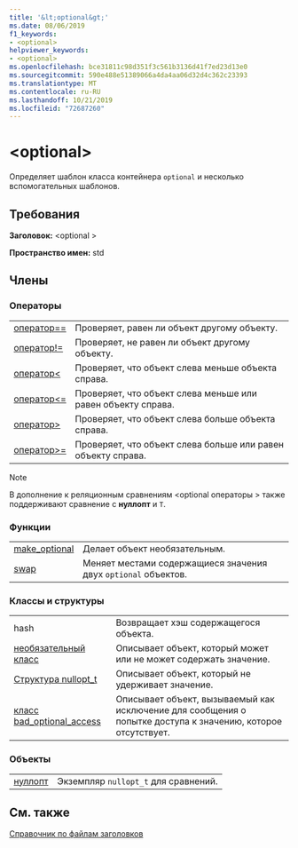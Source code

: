 ```yaml
---
title: '&lt;optional&gt;'
ms.date: 08/06/2019
f1_keywords:
- <optional>
helpviewer_keywords:
- <optional>
ms.openlocfilehash: bce31811c98d351f3c561b3136d41f7ed23d13e0
ms.sourcegitcommit: 590e488e51389066a4da4aa06d32d4c362c23393
ms.translationtype: MT
ms.contentlocale: ru-RU
ms.lasthandoff: 10/21/2019
ms.locfileid: "72687260"
---
```

# <a name="ltoptionalgt"></a>&lt;optional&gt;

Определяет шаблон класса контейнера `optional` и несколько вспомогательных шаблонов.

## <a name="requirements"></a>Требования

**Заголовок:** \<optional >

**Пространство имен:** std

## <a name="members"></a>Члены

### <a name="operators"></a>Операторы

|||
|-|-|
|[оператор==](../standard-library/optional-operators.md#op_eq_eq)|Проверяет, равен ли объект другому объекту.|
|[оператор!= ](../standard-library/optional-operators.md#op_neq)|Проверяет, не равен ли объект другому объекту.|
|[оператор<](../standard-library/optional-operators.md#op_lt)|Проверяет, что объект слева меньше объекта справа.|
|[оператор<=](../standard-library/optional-operators.md#op_lt_eq)|Проверяет, что объект слева меньше или равен объекту справа.|
|[оператор>](../standard-library/optional-operators.md#op_gt)|Проверяет, что объект слева больше объекта справа.|
|[оператор>=](../standard-library/optional-operators.md#op_lt_eq)|Проверяет, что объект слева больше или равен объекту справа.|

> [!NOTE]
> В дополнение к реляционным сравнениям \<optional операторы > также поддерживают сравнение с **нуллопт** и `T`.

### <a name="functions"></a>Функции

|||
|-|-|
|[make_optional](../standard-library/optional-functions.md#make_optional)|Делает объект необязательным.|
|[swap](../standard-library/optional-functions.md#swap)|Меняет местами содержащиеся значения двух `optional` объектов.|

### <a name="classes-and-structs"></a>Классы и структуры

|||
|-|-|
|hash|Возвращает хэш содержащегося объекта.|
|[необязательный класс](../standard-library/optional-class.md)|Описывает объект, который может или не может содержать значение.|
|[Структура nullopt_t](../standard-library/nullopt-t-structure.md)|Описывает объект, который не удерживает значение.|
|[класс bad_optional_access](../standard-library/bad-optional-access-class.md)|Описывает объект, вызываемый как исключение для сообщения о попытке доступа к значению, которое отсутствует.|

### <a name="objects"></a>Объекты

|||
|-|-|
|[нуллопт](../standard-library/optional-functions.md#nullopt)|Экземпляр `nullopt_t` для сравнений.|

## <a name="see-also"></a>См. также

[Справочник по файлам заголовков](../standard-library/cpp-standard-library-header-files.md)
